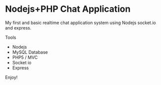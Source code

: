 # Nodejs+PHP Chat Application 

My first and basic realtime chat application system using Nodejs socket.io and express.

Tools

- Nodejs
- MySQL Database
- PHP5 / MVC
- Socket io
- Express

Enjoy!
